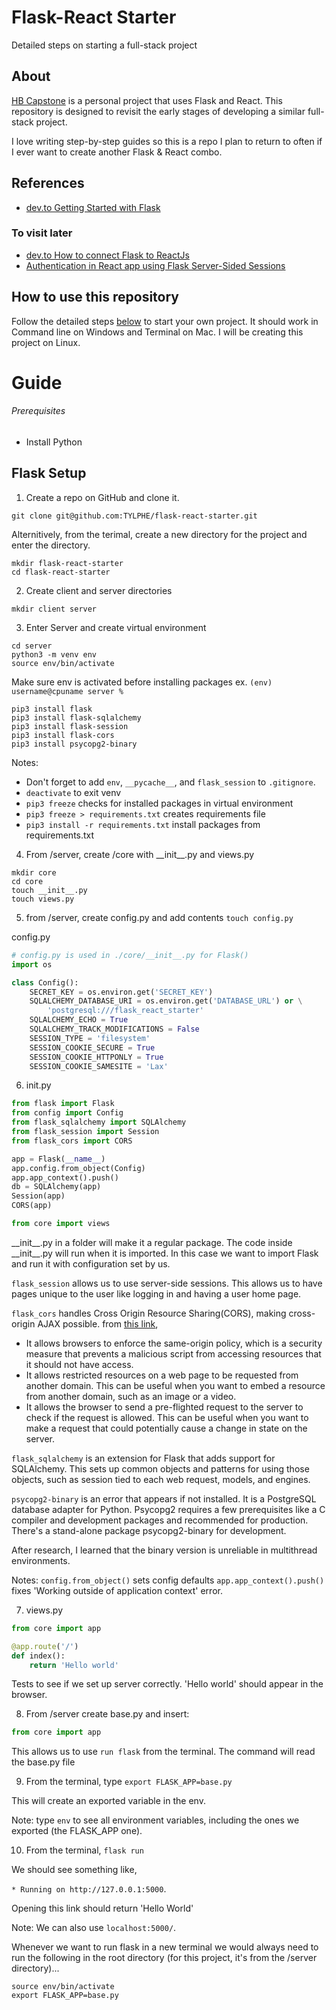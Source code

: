 # Flask-React Starter
Detailed steps on starting a full-stack project

## About
[HB Capstone](https://github.com/TYLPHE/hb-capstone) is a personal project that uses Flask and React. This repository is designed to revisit the early stages of developing a similar full-stack project.

I love writing step-by-step guides so this is a repo I plan to return to often if I ever want to create another Flask & React combo.

## References
- [dev.to Getting Started with Flask](https://dev.to/nagatodev/getting-started-with-flask-1kn1)

### To visit later
- [dev.to How to connect Flask to ReactJs](https://dev.to/nagatodev/how-to-connect-flask-to-reactjs-1k8i)
- [Authentication in React app using Flask Server-Sided Sessions](https://www.youtube.com/watch?v=sBw0O5YTT4Q)

## How to use this repository
Follow the detailed steps [below](#guide) to start your own project. It should work in Command line on Windows and Terminal on Mac. I will be creating this project on Linux.

# Guide
###### Prerequisites
* Install Python

## Flask Setup
1. Create a repo on GitHub and clone it.
```
git clone git@github.com:TYLPHE/flask-react-starter.git
```

Alternitively, from the terimal, create a new directory for the project and enter the directory.
```
mkdir flask-react-starter
cd flask-react-starter
```

2. Create client and server directories
```
mkdir client server
```

3. Enter Server and create virtual environment
```
cd server
python3 -m venv env
source env/bin/activate
```

Make sure env is activated before installing packages
ex. `(env) username@cpuname server %  `

```
pip3 install flask
pip3 install flask-sqlalchemy
pip3 install flask-session
pip3 install flask-cors
pip3 install psycopg2-binary
```

Notes:
- Don't forget to add `env`, `__pycache__`, and `flask_session` to `.gitignore`.
- `deactivate` to exit venv
- `pip3 freeze` checks for installed packages in virtual environment
- `pip3 freeze > requirements.txt` creates requirements file
- `pip3 install -r requirements.txt` install packages from requirements.txt

4. From /server, create /core with \_\_init\_\_.py and views.py
```
mkdir core
cd core
touch __init__.py
touch views.py
```

5. from /server, create config.py and add contents
`touch config.py`

config.py
```py
# config.py is used in ./core/__init__.py for Flask()
import os

class Config():
    SECRET_KEY = os.environ.get('SECRET_KEY')
    SQLALCHEMY_DATABASE_URI = os.environ.get('DATABASE_URL') or \
        'postgresql:///flask_react_starter'
    SQLALCHEMY_ECHO = True
    SQLALCHEMY_TRACK_MODIFICATIONS = False
    SESSION_TYPE = 'filesystem'
    SESSION_COOKIE_SECURE = True
    SESSION_COOKIE_HTTPONLY = True
    SESSION_COOKIE_SAMESITE = 'Lax'
```

6. init.py
```py
from flask import Flask
from config import Config
from flask_sqlalchemy import SQLAlchemy
from flask_session import Session
from flask_cors import CORS

app = Flask(__name__)
app.config.from_object(Config)
app.app_context().push()
db = SQLAlchemy(app)
Session(app)
CORS(app)

from core import views
```
\_\_init\_\_.py in a folder will make it a regular package. The code inside \_\_init\_\_.py will run when it is imported. In this case we want to import Flask and run it with configuration set by us.

`flask_session` allows us to use server-side sessions. This allows us to have pages unique to the user like logging in and having a user home page.

`flask_cors` handles Cross Origin Resource Sharing(CORS), making cross-origin AJAX possible. from [this link](https://hackernoon.com/understanding-cors-why-its-important-and-how-it-works),
* It allows browsers to enforce the same-origin policy, which is a security measure that prevents a malicious script from accessing resources that it should not have access.
* It allows restricted resources on a web page to be requested from another domain. This can be useful when you want to embed a resource from another domain, such as an image or a video.
* It allows the browser to send a pre-flighted request to the server to check if the request is allowed. This can be useful when you want to make a request that could potentially cause a change in state on the server.

`flask_sqlalchemy` is an extension for Flask that adds support for SQLAlchemy. This sets up common objects and patterns for using those objects, such as  session tied to each web request, models, and engines.

`psycopg2-binary` is an error that appears if not installed. It is a PostgreSQL database adapter for Python. Psycopg2 requires a few prerequisites like a C compiler and development packages and recommended for production. There's a stand-alone package psycopg2-binary for development.

After research, I learned that the binary version is unreliable in multithread environments.

Notes:
`config.from_object()` sets config defaults
`app.app_context().push()` fixes 'Working outside of application context' error.

7. views.py
```py
from core import app

@app.route('/')
def index():
    return 'Hello world'
```
Tests to see if we set up server correctly. 'Hello world' should appear in the browser.

8. From /server create base.py and insert:
```py
from core import app
```
This allows us to use `run flask` from the terminal. The command will read the base.py file

9. From the terminal, type `export FLASK_APP=base.py`

This will create an exported variable in the env.

Note: type `env` to see all environment variables, including the ones we exported (the FLASK_APP one).

10. From the terminal, `flask run`
 
We should see something like, 

`* Running on http://127.0.0.1:5000`. 

Opening this link should return 'Hello World'

Note: We can also use `localhost:5000/`.

Whenever we want to run flask in a new terminal we would always need to run the following in the root directory (for this project, it's from the /server directory)...
```
source env/bin/activate
export FLASK_APP=base.py
```
